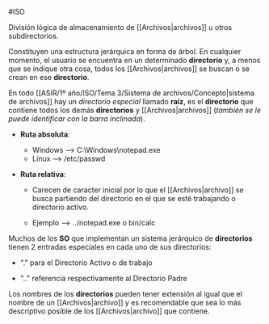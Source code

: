#ISO 

División lógica de almacenamiento de [[Archivos|archivos]] u otros subdirectorios.

Constituyen una estructura jerárquica en forma de árbol. En cualquier momento, el usuario se encuentra en un determinado **directorio** y, a menos que se indique otra cosa, todos los [[Archivos|archivos]] se buscan o se crean en ese **directorio**.

En todo [[ASIR/1º año/ISO/Tema 3/Sistema de archivos/Concepto|sistema de archivos]] hay un *directorio especial*
llamado **raíz**, es el **directorio** que contiene todos los demás **directorios** y [[Archivos|archivos]] (*también se le puede identificar con la barra inclinada*). 

* **Ruta absoluta**:
	
	* Windows --> C:\Windows\notepad.exe
	
	- Linux --> /etc/passwd

* **Ruta relativa**:

	* Carecen de caracter inicial por lo que el [[Archivos|archivo]] se busca partiendo del directorio en el que se esté trabajando o directorio activo.

	* Ejemplo --> ../notepad.exe o bin/calc

Muchos de los **SO** que implementan un sistema jerárquico de **directorios** tienen 2 entradas especiales en cada uno de sus directorios:

* "." para el Directorio Activo o de trabajo

* ".." referencia respectivamente al Directorio Padre

Los nombres de los **directorios** pueden tener extensión al igual que el nombre de un [[Archivos|archivo]] y es recomendable que sea lo más descriptivo posible de los [[Archivos|archivo]] que contiene.
